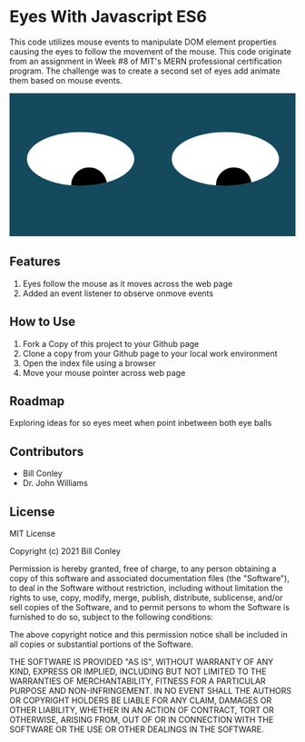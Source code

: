 <h1>Eyes With Javascript ES6</h1>
<p>This code utilizes mouse events to manipulate DOM element properties causing the eyes to follow the movement of the mouse. This code originate from an assignment in Week #8 of MIT's MERN professional certification program. The challenge was to create a second set of eyes add animate them based on mouse events.</p>
<img src="./eyes.jpg"/>
<h2>Features</h2>
<ol>
<li>Eyes follow the mouse as it moves across the web page</li>
<li>Added an event listener to observe onmove events</li>
</ol>
<h2>How to Use</h2>
<ol>
<li>Fork a Copy of this project to your Github page</li>
<li>Clone a copy from your Github page to your local work environment</li>
<li>Open the index file using a browser</li>
<li>Move your mouse pointer across web page</li>
</ol>
<h2>Roadmap</h2>
<p>Exploring ideas for so eyes meet when point inbetween both eye balls</p>
<h2>Contributors</h2>
<ul>
  <li>Bill Conley</li>
  <li>Dr. John Williams</li>
 </ul>
<h2>License</h2>
  <p>MIT License</p>
  <p>Copyright (c) 2021 Bill Conley</p>
  <p>Permission is hereby granted, free of charge, to any person obtaining a copy
of this software and associated documentation files (the "Software"), to deal
in the Software without restriction, including without limitation the rights
to use, copy, modify, merge, publish, distribute, sublicense, and/or sell
copies of the Software, and to permit persons to whom the Software is
furnished to do so, subject to the following conditions:</p>
  <p>The above copyright notice and this permission notice shall be included in all
copies or substantial portions of the Software.</p>
  <p>THE SOFTWARE IS PROVIDED "AS IS", WITHOUT WARRANTY OF ANY KIND, EXPRESS OR
IMPLIED, INCLUDING BUT NOT LIMITED TO THE WARRANTIES OF MERCHANTABILITY,
FITNESS FOR A PARTICULAR PURPOSE AND NON-INFRINGEMENT. IN NO EVENT SHALL THE
AUTHORS OR COPYRIGHT HOLDERS BE LIABLE FOR ANY CLAIM, DAMAGES OR OTHER
LIABILITY, WHETHER IN AN ACTION OF CONTRACT, TORT OR OTHERWISE, ARISING FROM,
OUT OF OR IN CONNECTION WITH THE SOFTWARE OR THE USE OR OTHER DEALINGS IN THE
SOFTWARE.</p>
